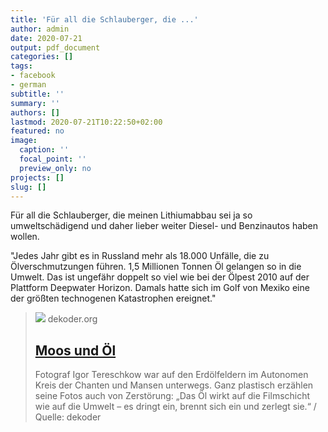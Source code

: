 ```yaml
---
title: 'Für all die Schlauberger, die ...'
author: admin
date: 2020-07-21
output: pdf_document
categories: []
tags:
- facebook
- german
subtitle: ''
summary: ''
authors: []
lastmod: 2020-07-21T10:22:50+02:00
featured: no
image:
  caption: ''
  focal_point: ''
  preview_only: no
projects: []
slug: []
---
```

Für all die Schlauberger, die meinen Lithiumabbau sei ja so umweltschädigend und daher lieber weiter Diesel- und Benzinautos haben wollen.

"Jedes Jahr gibt es in Russland mehr als 18.000 Unfälle, die zu Ölverschmutzungen führen. 1,5 Millionen Tonnen Öl gelangen so in die Umwelt. Das ist ungefähr doppelt so viel wie bei der Ölpest 2010 auf der Plattform Deepwater Horizon. Damals hatte sich im Golf von Mexiko eine der größten technogenen Katastrophen ereignet."
> [![](https://www.dekoder.org/sites/default/files/moos_und_oel_social.png)](https://www.dekoder.org/de/article/oel-verschmutzung-chanten-mansen)
> dekoder.org
> ## [Moos und Öl](https://www.dekoder.org/de/article/oel-verschmutzung-chanten-mansen)
>
>Fotograf Igor Tereschkow war auf den Erdölfeldern im Autonomen Kreis der Chanten und Mansen unterwegs. Ganz plastisch erzählen seine Fotos auch von Zerstörung: „Das Öl wirkt auf die Filmschicht wie auf die Umwelt – es dringt ein, brennt sich ein und zerlegt sie.“ / Quelle: dekoder

